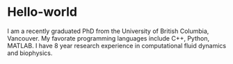 # Hello-world
I am a recently graduated PhD from the University of British Columbia, Vancouver. My favorate programming languages include C++, Python, MATLAB. I have 8 year research experience in computational fluid dynamics and biophysics. 
